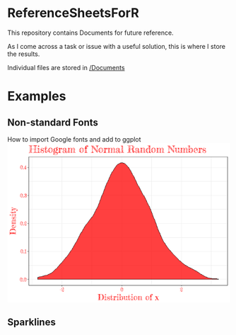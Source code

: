 
<!-- README.md is generated from README.Rmd. Please edit that file -->
ReferenceSheetsForR
===================

This repository contains Documents for future reference.

As I come across a task or issue with a useful solution, this is where I store the results.

Individual files are stored in [/Documents](https://github.com/JMLuther/ReferenceSheetsForR/tree/master/Documents)

Examples
========

Non-standard Fonts
------------------

How to import Google fonts and add to ggplot
![](README_files/figure-markdown_github/unnamed-chunk-2-1.png)

Sparklines
----------

